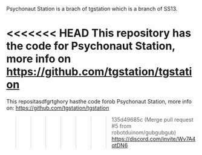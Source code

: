 Psychonaut Station is a brach of tgstation which is a branch of SS13.

<<<<<<< HEAD
This repository has the code for Psychonaut Station, more info on https://github.com/tgstation/tgstation
=======
This repositasdfgrtghory hasthe code forob Psychonaut Station, more info on: https://github.com/tgstation/tgstation
>>>>>>> 135d49685c (Merge pull request #5 from robotduinom/gubgubgub)
https://discord.com/invite/Wv7A4qtDN6

